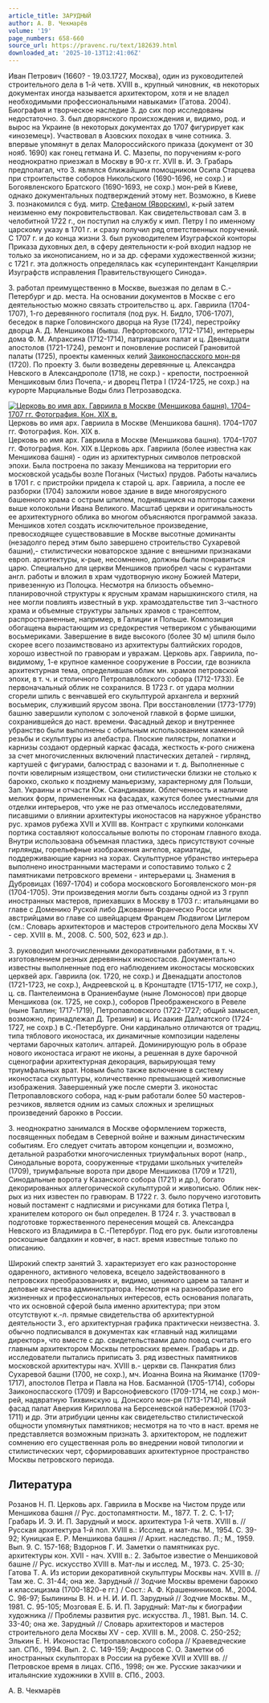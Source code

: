 ```yaml
---
article_title: ЗАРУДНЫЙ
author: А. В. Чекмарёв
volume: '19'
page_numbers: 658-660
source_url: https://pravenc.ru/text/182639.html
downloaded_at: '2025-10-13T12:41:06Z'
---
```


Иван Петрович (1660? - 19.03.1727, Москва), один из руководителей строительного дела в 1-й четв. XVIII в., крупный чиновник, «в некоторых документах иногда называется архитектором, хотя и не владел необходимыми профессиональными навыками» (Гатова. 2004). Биография и творческое наследие З. до сих пор исследованы недостаточно. З. был дворянского происхождения и, видимо, род. и вырос на Украине (в некоторых документах до 1707 фигурирует как «иноземец»). Участвовал в Азовских походах в чине сотника. З. впервые упомянут в делах Малороссийского приказа (документ от 30 нояб. 1690) как гонец гетмана И. С. Мазепы, по поручениям к-рого неоднократно приезжал в Москву в 90-х гг. XVII в. И. Э. Грабарь предполагал, что З. являлся ближайшим помощником Осипа Старцева при строительстве соборов Никольского (1690-1696, не сохр.) и Богоявленского Братского (1690-1693, не сохр.) мон-рей в Киеве, однако документальных подтверждений этому нет. Возможно, в Киеве З. познакомился с буд. митр. [Стефаном (Яворским)](<https://pravenc.ru/text/Стефаном (Яворским).html>), к-рый затем неизменно ему покровительствовал. Как свидетельствовал сам З. в челобитной 1722 г., он поступил на службу к имп. Петру I по именному царскому указу в 1701 г. и сразу получил ряд ответственных поручений. С 1707 г. и до конца жизни З. был руководителем Изуграфской конторы Приказа духовных дел, в сферу деятельности к-рой входил надзор не только за иконописанием, но и за др. сферами художественной жизни; с 1721 г. эта должность определялась как «суперинтендант Канцелярии Изуграфств исправления Правительствующего Синода».

З. работал преимущественно в Москве, выезжая по делам в С.-Петербург и др. места. На основании документов в Москве с его деятельностью можно связать строительство ц. арх. Гавриила (1704-1707), 1-го деревянного госпиталя (под рук. Н. Бидло, 1706-1707), беседок в парке Головинского дворца на Яузе (1724), перестройку дворца А. Д. Меншикова (бывш. Лефортовского, 1712-1714), интерьеры дома Ф. М. Апраксина (1712-1714), патриарших палат и ц. Двенадцати апостолов (1721-1724), ремонт и поновление росписей Грановитой палаты (1725), проекты каменных келий [Заиконоспасского мон-ря](<https://pravenc.ru/text/Заиконоспасский московский в честь Нерукотворного образа Спасителя мужской монастырь.html>) (1720). По проекту З. были возведены деревянные ц. Александра Невского в Александрополе (1718, не сохр.) - крепости, построенной Меншиковым близ Почепа,- и дворец Петра I (1724-1725, не сохр.) на курорте Марциальные Воды близ Петрозаводска.

[![Церковь во имя арх. Гавриила в Москве (Меншикова башня). 1704–1707 гг. Фотография. Кон. XIX в.](https://pravenc.ru/data/786/487/1234/i200.jpg "Кликните для увеличения картинки")](https://pravenc.ru/data/786/487/1234/i400.jpg)Церковь во имя арх. Гавриила в Москве (Меншикова башня). 1704–1707 гг. Фотография. Кон. XIX в.  
Церковь во имя арх. Гавриила в Москве (Меншикова башня). 1704–1707 гг. Фотография. Кон. XIX в.Церковь арх. Гавриила (более известна как Меншикова башня) - один из архитектурных символов петровской эпохи. Была построена по заказу Меншикова на территории его московской усадьбы возле Поганых (Чистых) прудов. Работы начались в 1701 г. с пристройки придела к старой ц. арх. Гавриила, а после ее разборки (1704) заложили новое здание в виде многоярусного башенного храма с острым шпилем, поднявшимся на полторы сажени выше колокольни Ивана Великого. Масштаб церкви и оригинальность ее архитектурного облика во многом объясняются программой заказа. Меншиков хотел создать исключительное произведение, превосходящее существовавшие в Москве высотные доминанты (незадолго перед этим было завершено строительство Сухаревой башни),- стилистически новаторское здание с внешними признаками европ. архитектуры, к-рые, несомненно, должны были понравиться царю. Специально для церкви Меншиков приобрел часы с курантами англ. работы и вложил в храм чудотворную икону Божией Матери, привезенную из Полоцка. Несмотря на близость объемно-планировочной структуры к ярусным храмам нарышкинского стиля, на нее могли повлиять известный в укр. храмоздательстве тип 3-частного храма и объемные структуры зальных храмов с трансептом, распространенные, например, в Галиции и Польше. Композиция обогащена вырастающим из средокрестия четвериком с убывающими восьмериками. Завершение в виде высокого (более 30 м) шпиля было скорее всего позаимствовано из архитектуры балтийских городов, хорошо известной по гравюрам и увражам. Церковь арх. Гавриила, по-видимому, 1-е крупное каменное сооружение в России, где возникла архитектурная тема, определившая облик мн. храмов петровской эпохи, в т. ч. и столичного Петропавловского собора (1712-1733). Ее первоначальный облик не сохранился. В 1723 г. от удара молнии сгорели шпиль с венчавшей его скульптурой архангела и верхний восьмерик, служивший ярусом звона. При восстановлении (1773-1779) башню завершили куполом с золоченой главкой в форме шишки, сохранившейся до наст. времени. Фасадный декор и внутреннее убранство были выполнены с обильным использованием каменной резьбы и скульптуры из алебастра. Плоские пилястры, лопатки и карнизы создают ордерный каркас фасада, жесткость к-рого снижена за счет многочисленных включений пластических деталей - гирлянд, картушей с фигурами, балюстрад с вазонами и т. д. Выполненные с почти ювелирным изяществом, они стилистически близки не столько к барокко, сколько к позднему маньеризму, характерному для Польши, Зап. Украины и отчасти Юж. Скандинавии. Облегченность и наличие мелких форм, примененных на фасадах, кажутся более уместными для отделки интерьеров, что уже не раз отмечалось исследователями, писавшими о влиянии архитектуры иконостасов на наружное убранство рус. храмов рубежа XVII и XVIII вв. Контраст с хрупкими колонками портика составляют колоссальные волюты по сторонам главного входа. Внутри использована объемная пластика, здесь присутствуют сочные гирлянды, горельефные изображения ангелов, кариатиды, поддерживающие карниз на хорах. Скульптурное убранство интерьера выполнено иностранными мастерами и сопоставимо только с 2 памятниками петровского времени - интерьерами ц. Знамения в Дубровицах (1697-1704) и собора московского Богоявленского мон-ря (1704-1705). Эти произведения могли быть созданы одной из 3 групп иностранных мастеров, приехавших в Москву в 1703 г.: итальянцами во главе с Доменико Руской либо Джованни Франческо Росси или австрийцами во главе со швейцарцем Францем Людвигом Циглером (см.: Словарь архитекторов и мастеров строительного дела Москвы XV - сер. XVIII в. М., 2008. С. 500, 502, 623 и др.).

З. руководил многочисленными декоративными работами, в т. ч. изготовлением резных деревянных иконостасов. Документально известны выполненные под его наблюдением иконостасы московских церквей арх. Гавриила (ок. 1720, не сохр.) и Двенадцати апостолов (1721-1723, не сохр.), Андреевской ц. в Кронштадте (1715-1717, не сохр.), ц. св. Пантелеимона в Ораниенбауме (ныне Ломоносов) при дворце Меншикова (ок. 1725, не сохр.), соборов Преображенского в Ревеле (ныне Таллин; 1717-1719), Петропавловского (1722-1727; общий замысел, возможно, принадлежал Д. Трезини) и ц. Исаакия Далматского (1724-1727, не сохр.) в С.-Петербурге. Они кардинально отличаются от традиц. типа тяблового иконостаса, их динамичные композиции наделены чертами барочных католич. алтарей. Доминирующую роль в образе нового иконостаса играют не иконы, а решенная в духе барочной сценографии архитектурная декорация, варьирующая тему триумфальных врат. Новым было также включение в систему иконостаса скульптуры, количественно превышающей живописные изображения. Завершенный уже после смерти З. иконостас Петропавловского собора, над к-рым работали более 50 мастеров-резчиков, является одним из самых сложных и зрелищных произведений барокко в России.

З. неоднократно занимался в Москве оформлением торжеств, посвященных победам в Северной войне и важным династическим событиям. Его следует считать автором концепции и, возможно, детальной разработки многочисленных триумфальных ворот (напр., Синодальные ворота, сооруженные «трудами школьных учителей» (1709), триумфальные ворота при дворе Меншикова (1709 и 1721), Синодальные ворота у Казанского собора (1721) и др.), богато декорированных аллегорической скульптурой и живописью. Облик нек-рых из них известен по гравюрам. В 1722 г. З. было поручено изготовить новый постамент с надписями и рисунками для ботика Петра I, хранителем которого он был определен. В 1724 г. З. участвовал в подготовке торжественного перенесения мощей св. Александра Невского из Владимира в С.-Петербург. Под его рук. были изготовлены роскошные балдахин и ковчег, в наст. время известные только по описанию.

Широкий спектр занятий З. характеризует его как разносторонне одаренного, активного человека, всецело задействованного в петровских преобразованиях и, видимо, ценимого царем за талант и деловые качества администратора. Несмотря на разнообразие его жизненных и профессиональных интересов, есть основания полагать, что их основной сферой была именно архитектура; при этом отсутствуют к.-л. прямые свидетельства об архитектурной деятельности З., его архитектурная графика практически неизвестна. З. обычно подписывался в документах как «главный над жилищами директор», что вместе с др. свидетельствами дало повод считать его главным архитектором Москвы петровских времен. Грабарь и др. исследователи пытались приписать З. ряд известных памятников московской архитектуры нач. XVIII в.- церкви св. Панкратия близ Сухаревой башни (1700, не сохр.), мч. Иоанна Воина на Якиманке (1709-1717), апостолов Петра и Павла на Нов. Басманной (1705-1714), соборы Заиконоспасского (1709) и Варсонофиевского (1709-1714, не сохр.) мон-рей, надвратную Тихвинскую ц. Донского мон-ря (1713-1714), новый фасад палат Аверкия Кириллова на Берсеневской набережной (1703-1711) и др. Эти атрибуции ценны как свидетельство стилистической общности упомянутых памятников; несмотря на то что в наст. время не представляется возможным признать З. архитектором, не подлежит сомнению его существенная роль во внедрении новой типологии и стилистических черт, сформировавших архитектурное пространство Москвы петровского периода.

## Литература

Розанов Н. П. Церковь арх. Гавриила в Москве на Чистом пруде или Меншикова башня // Рус. достопамятности. М., 1877. Т. 2. С. 1-17; Грабарь И. Э. И. П. Зарудный и моск. архитектура 1-й четв. XVIII в. // Русская архитектура 1-й пол. XVIII в.: Исслед. и мат-лы. М., 1954. С. 39-92; Куницкая Е. Р. Меншикова башня // Архит. наследство. Л.; М., 1959. Вып. 9. С. 157-168; Вздорнов Г. И. Заметки о памятниках рус. архитектуры кон. XVII - нач. XVIII в.: 2. Забытое известие о Меншиковой башне // Рус. искусство XVIII в. Мат-лы и исслед. М., 1973. С. 25-30; Гатова Т. А. Из истории декоративной скульптуры Москвы нач. XVIII в. // Там же. С. 31-44; она же. Зарудный // Зодчие Москвы времени барокко и классицизма (1700-1820-е гг.) / Сост.: А. Ф. Крашенинников. М., 2004. С. 96-97; Былинины В. Н. и Н. И. И. П. Зарудный // Зодчие Москвы. М., 1981. С. 95-105; Мозговая Е. Б. И. П. Зарудный: Мат-лы к биографии художника // Проблемы развития рус. искусства. Л., 1981. Вып. 14. С. 33-40; она же. Зарудный // Словарь архитекторов и мастеров строительного дела Москвы XV - сер. XVIII в. М., 2008. С. 250-252; Элькин Е. Н. Иконостас Петропавловского собора // Краеведческие зап. СПб., 1994. Вып. 2. С. 149-159; Андросов С. О. Заметки об иностранных скульпторах в России на рубеже XVII и XVIII вв. // Петровское время в лицах. СПб., 1998; он же. Русские заказчики и итальянские художники в XVIII в. СПб., 2003.

А. В. Чекмарёв
